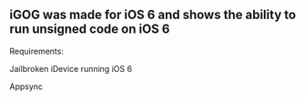 ## iGOG was made for iOS 6 and shows the ability to run unsigned code on iOS 6

Requirements:

Jailbroken iDevice running iOS 6

Appsync

